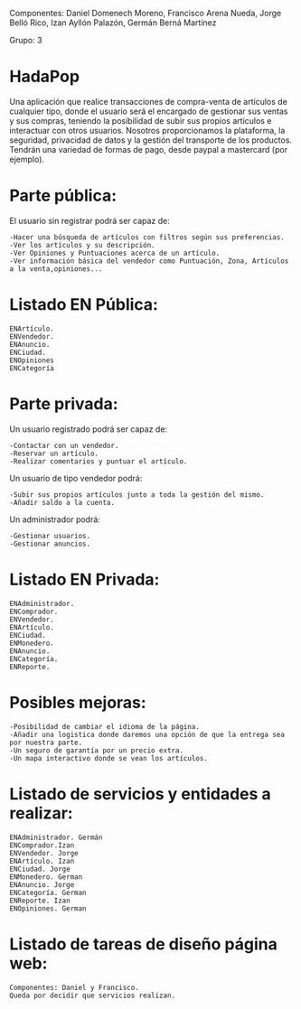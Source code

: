 Componentes: Daniel Domenech Moreno, Francisco Arena Nueda, Jorge Belló Rico, Izan Ayllón Palazón, Germán Berná Martínez

Grupo: 3

# HadaPop

Una aplicación que realice transacciones de compra-venta de artículos de cualquier tipo, donde el usuario será el encargado de gestionar sus ventas y sus compras, teniendo la posibilidad de subir sus propios artículos e interactuar con otros usuarios.
Nosotros proporcionamos la plataforma, la seguridad, privacidad de datos y la gestión del transporte de los productos. Tendrán una variedad de formas de pago, desde paypal a mastercard (por ejemplo). 

# Parte pública: 
El usuario sin registrar podrá ser capaz de:

	-Hacer una búsqueda de artículos con filtros según sus preferencias.
	-Ver los artículos y su descripción. 
	-Ver Opiniones y Puntuaciones acerca de un artículo.
	-Ver información básica del vendedor como Puntuación, Zona, Artículos a la venta,opiniones...

# Listado EN Pública:
	ENArtículo.
	ENVendedor.
	ENAnuncio.
	ENCiudad.
	ENOpiniones
	ENCategoría

# Parte privada: 
Un usuario registrado podrá ser capaz de:

	-Contactar con un vendedor.
	-Reservar un artículo.
	-Realizar comentarios y puntuar el artículo.
Un usuario de tipo vendedor podrá:

	-Subir sus propios artículos junto a toda la gestión del mismo.
	-Añadir saldo a la cuenta.
Un administrador podrá:

	-Gestionar usuarios.
	-Gestionar anuncios.
# Listado EN Privada:
	ENAdministrador.
	ENComprador.
	ENVendedor.
	ENArtículo.
	ENCiudad.
	ENMonedero.
	ENAnuncio.
	ENCategoría.
	ENReporte.

# Posibles mejoras: 
	-Posibilidad de cambiar el idioma de la página.
	-Añadir una logistica donde daremos una opción de que la entrega sea por nuestra parte.
	-Un seguro de garantía por un precio extra.
	-Un mapa interactivo donde se vean los artículos.

# Listado de servicios y entidades a realizar:
	ENAdministrador. Germán
	ENComprador.Izan
	ENVendedor. Jorge
	ENArtículo. Izan
	ENCiudad. Jorge
	ENMonedero. German
	ENAnuncio. Jorge
	ENCategoría. German
	ENReporte. Izan
	ENOpiniones. German

# Listado de tareas de diseño página web:
	Componentes: Daniel y Francisco.
	Queda por decidir que servicios realizan.
